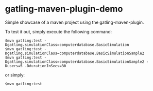 gatling-maven-plugin-demo
=========================

Simple showcase of a maven project using the gatling-maven-plugin.

To test it out, simply execute the following command:

    $mvn gatling:test -Dgatling.simulationClass=computerdatabase.BasicSimulation
    $mvn gatling:test -Dgatling.simulationClass=computerdatabase.BasicSimulationSample2
    $mvn gatling:test -Dgatling.simulationClass=computerdatabase.BasicSimulationSample2 -Dusers=5 -DdurationInSecs=30

or simply:

    $mvn gatling:test
